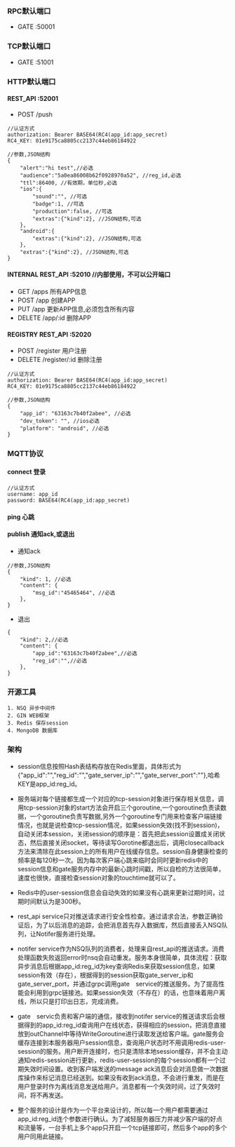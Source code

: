 ### RPC默认端口
* GATE :50001

### TCP默认端口
* GATE :51001

### HTTP默认端口
#### REST_API :52001
* POST /push

```	
//认证方式
authorization: Bearer BASE64(RC4(app_id:app_secret)
RC4_KEY: 01e9175ca8805cc2137c44eb86184922
```

```
//参数,JSON结构
{
	"alert":"hi test",//必选
	"audience":"5a0ea86008b62f0928970a52", //reg_id,必选
	"ttl":86400, //有效期，单位秒,必选
	"ios":{
		"sound":"", //可选
		"badge":1, //可选
		"production":false, //可选
		"extras":{"kind":2}, //JSON结构,可选
	},
	"android":{
		"extras":{"kind":2}, //JSON结构,可选
	},
	"extras":{"kind":2}, //JSON结构,可选
}
```

#### INTERNAL REST_API :52010 //内部使用，不可以公开端口
* GET /apps 所有APP信息
* POST /app 创建APP 
* PUT /app 更新APP信息,必须包含所有内容
* DELETE /app/:id 删除APP
		
#### REGISTRY REST_API :52020 
* POST /register 用户注册
* DELETE /register/:id  删除注册
		
```	
//认证方式
authorization: Bearer BASE64(RC4(app_id:app_secret)
RC4_KEY: 01e9175ca8805cc2137c44eb86184922
```

```
//参数,JSON结构
{
	"app_id": "63163c7b40f2abee", //必选
	"dev_token": "", //ios必选
	"platform": "android", //必选
}
```

### MQTT协议

#### connect 登录

```	
//认证方式
username: app_id
password: BASE64(RC4(app_id:app_secret)
```

#### ping 心跳

#### publish 通知ack,或退出

* 通知ack
```
//参数,JSON结构
{
	"kind": 1, //必选
	"content": {
		"msg_id":"45465464", //必选
	},
}
```

* 退出
```
{
	"kind": 2,//必选
	"content": {
		"app_id":"63163c7b40f2abee",//必选
		"reg_id":"",//必选
	},
}
```

### 开源工具

	1. NSQ 异步中间件
	2. GIN WEB框架
	3. Redis 保存session
	4. MongoDB 数据库

### 架构

 - session信息按照Hash表结构存放在Redis里面，具体形式为{"app_id":"","reg_id":"","gate_server_ip":"","gate_server_port":""},哈希KEY是app_id:reg_id。

 - 服务端对每个链接都生成一个对应的tcp-session对象进行保存相关信息，调用tcp-session对象的start方法会开启三个goroutine,一个goroutine负责读数据，一个goroutine负责写数据,另外一个goroutine专门用来检查客户端链接情况，也就是说检查tcp-session情况，如果session失效(找不到session)，自动关闭本session，关闭session的顺序是：首先把此session设置成关闭状态，然后直接关闭socket，等待读写Gorotine都退出后，调用closecallback方法来清除在此session上的所有用户在线缓存信息。session自身健康检查的频率是每120秒一次。因为每次客户端心跳来临时会同时更新redis中的session信息和gate服务内存中的最新心跳时间戳，所以自检的方法很简单，速度也很快，直接检查session对象的touchtime就可以了。

 - Redis中的user-session信息会自动失效的如果没有心跳来更新过期时间，过期时间默认为是300秒。

 - rest_api service只对推送请求进行安全性检查。通过请求合法，参数正确验证后，为了以后消息的追踪，会把消息首先存入数据库，然后直接丢入NSQ队列，让Notifer服务进行处理。

 - notifer service作为NSQ队列的消费者，处理来自rest_api的推送请求。消费处理函数失败返回error时nsq会自动重发。服务本身很简单，具体流程：获取异步消息后根据app_id:reg_id为key查询Redis来获取session信息，如果session有效（存在），根据得到的session获取gate_server_ip和gate_server_port，并通过grpc调用gate　service的推送服务。为了提高性能会利用到grpc链接池。如果session失效（不存在）的话，也意味着用户离线，所以只是打印出日志，完成消费。

 - gate　servic负责和客户端的通信，接收到notifer service的推送请求后会根据得到的app_id:reg_id查询用户在线状态，获得相应的session，把消息直接放到outChannel中等待WriteGoroutine进行读取发送给客户端。gate服务会缓存连接到本服务器用户session信息，查询用户状态时不用调用redis-user-session的服务。用户断开连接时，也只是清除本地session缓存，并不会主动通知redis-session进行更新，redis-user-session的每个session都有一个过期失效时间设置。收到客户端发送的message ack消息后会对消息做一次数据库操作来标记消息已经送到。如果没有收到ack消息，不会进行重发，而是在用户登录时作为离线消息发送给用户。消息都有一个失效时间，过了失效时间，将不再发送。

 - 整个服务的设计是作为一个平台来设计的，所以每一个用户都需要通过app_id:reg_id连个参数进行确认。为了减轻服务器压力并减少客户端的好点和流量等，一台手机上多个app只开启一个tcp链接即可，然后多个app的多个用户同用此链接。
